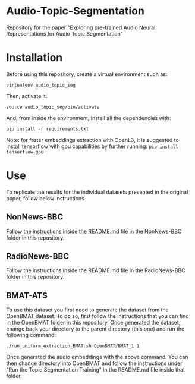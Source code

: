 # Audio-Topic-Segmentation
Repository for the paper "Exploring pre-trained Audio Neural Representations for Audio Topic Segmentation"

# Installation
Before using this repository, create a virtual environment such as:

`virtualenv audio_topic_seg`

Then, activate it:

`source audio_topic_seg/bin/activate`

And, from inside the environment, install all the dependencies with:

`pip install -r requirements.txt`

Note: for faster embeddings extraction with OpenL3, it is suggested to install tensorflow with gpu capabilities by further running:
`pip install tensorflow-gpu`

# Use
To replicate the results for the individual datasets presented in the original paper, follow below instructions

## NonNews-BBC
Follow the instructions inside the README.md file in the NonNews-BBC folder in this repository.

## RadioNews-BBC
Follow the instructions inside the README.md file in the RadioNews-BBC folder in this repository.

## BMAT-ATS
To use this dataset you first need to generate the dataset from the OpenBMAT dataset. To do so, first follow the instructions that you can find in the OpenBMAT folder in this repository. Once generated the dataset, change back your directory to the parent directory (this one) and run the following command:

`./run_uniform_extraction_BMAT.sh OpenBMAT/BMAT_1 1`

Once generated the audio embeddings with the above command. You can then change directory into OpenBMAT and follow the instructions under "Run the Topic Segmentation Training" in the README.md file inside that folder.
